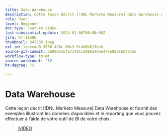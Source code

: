 ```yaml
---
title: Data Warehouse
description: Cette leçon décrit [!DNL Marketo Measure] Data Warehouse et fournit des exemples illustrant les données disponibles et le reporting que vous pouvez effectuer à l’aide de votre outil de BI de votre choix.
role: User
level: Beginner
doc-type: Feature Video
last-substantial-update: 2023-01-06T00:00:00Z
jira: KT-11686
thumbnail: 347235.jpeg
exl-id: 1cbecdd0-3858-420c-80c3-9f4d6b813beb
source-git-commit: b60003c6fa73401ca980a46ae47be00a1bb457ae
workflow-type: tm+mt
source-wordcount: '52'
ht-degree: 7%

---
```


# Data Warehouse

Cette leçon décrit [!DNL Marketo Measure] Data Warehouse et fournit des exemples illustrant les données disponibles et le reporting que vous pouvez effectuer à l’aide de votre outil de BI de votre choix.

>[!VIDEO](https://video.tv.adobe.com/v/347235/?quality=12&learn=on)

